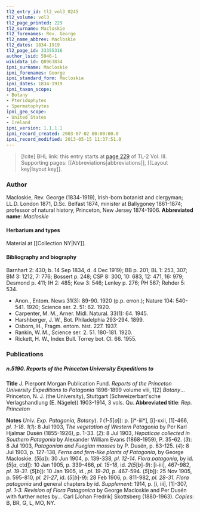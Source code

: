 ```yaml
---
tl2_entry_id: tl2_vol3_0245
tl2_volume: vol3
tl2_page_printed: 229
tl2_surname: Macloskie
tl2_forenames: Rev. George
tl2_name_abbrev: Macloskie
tl2_dates: 1834-1919
tl2_page_id: 33355316
author_lsid: 5946-1
wikidata_id: Q8963834
ipni_surname: Macloskie
ipni_forenames: George
ipni_standard_form: Macloskie
ipni_dates: 1834-1919
ipni_taxon_scope: 
- Botany
- Pteridophytes
- Spermatophytes
ipni_geo_scope: 
- United States
- Ireland
ipni_version: 1.1.1.1
ipni_record_created: 2003-07-02 00:00:00.0
ipni_record_modified: 2013-05-15 11:37:51.0
---
```



> [!cite] BHL link: this entry starts at [page 229](https://www.biodiversitylibrary.org/page/33355316) of TL-2 Vol. III.
> Supporting pages: [[Abbreviations|abbreviations]], [[Layout key|layout key]].

### Author

Macloskie, Rev. George (1834-1919), Irish-born botanist and clergyman; LL.D. London 1871, D.Sc. Belfast 1874, minister at Ballygoney 1861-1874; professor of natural history, Princeton, New Jersey 1874-1906. 
**Abbreviated name**: *Macloskie*

#### Herbarium and types

Material at [[Collection NY|NY]].

#### Bibliography and biography

Barnhart 2: 430; b. 14 Sep 1834, d. 4 Dec 1919); BB p. 201; BL 1: 253, 307; BM 3: 1212, 7: 776; Bossert p. 248; CSP 8: 300, 10: 683, 12: 471, 16: 979; Desmond p. 411; IH 2: 485; Kew 3: 546; Lenley p. 276; PH 567; Rehder 5: 534.
- Anon., Entom. News 31(3): 89-90. 1920 (p.p. erron.); Nature 104: 540-541. 1920; Science ser. 2. 51: 62. 1920.
- Carpenter, M. M., Arner. Midl. Natural. 33(1): 64. 1945.
- Harshberger, J. W., Bot. Philadelphia 293-294. 1899.
- Osborn, H., Fragm. entom. hist. 227. 1937.
- Rankin, W. M., Science ser. 2. 51. 180-181. 1920.
- Rickett, H. W., Index Bull. Torrey bot. Cl. 66. 1955.

### Publications

##### n.5190. Reports of the Princeton University Expeditions to

**Title**
J. Pierpont Morgan Publication Fund. *Reports of the Princeton University Expeditions to* *Patagonia* 1896-1899 volume viii, 1\[2\] *Botany*... Princeton, N. J. (the University), Stuttgart (Schweizerbart'sche Verlagshandlung (E. Nägele)) 1903-1914, 3 vols. Qu.
**Abbreviated title**: *Rep. Princeton*

**Notes**
*Univ. Exp. Patagonia, Botany*).
*1* (*1-5*\[*a*\]): p. \[i\*-iii\*\], \[i\]-xxii, \[1\]-466, *pl. 1-18*.
*1*(*1*): 8 Jul 1903, *The vegetation of Western Patagonia* by Per Karl Hjalmar Dusén (1855-1926), p. 1-33.
(*2*): 8 Jul 1903, *Hepaticae collected in Southern Patagonia* by Alexander William Evans (1868-1959), P. 35-62.
(*3*): 8 Jul 1903, *Patagonian and Fuegian mosses* by P. Dusén, p. 63-125.
(*4*): 8 Jul 1903, p. 127-138, *Ferns and fern-like plants of Patagonia*, by George Macloskie.
(*5*\[*a*\]): 30 Jun 1904, p. 139-338, *pl. 12-14. Flora patagonia*, by id.
(*5*\[*a*, ctd\]): 10 Jan 1905, p. 339-466, *pl. 15-18*, id.
*2*(*5*\[*b*\]-*9*): \[i-iii\], 467-982, *pl. 19-31*.
(*5*\[*b*\]): 10 Jan 1905, id., *pl. 19-20*, p. 467-594.
(*5*\[*b*\]): 25 Nov 1905, p. 595-810, *pl. 21-27*, id.
(*5*\[*b*\]-*9*): 28 Feb 1906, p. 811-982, *pl. 28-31. Flora patagonia* and general chapters by id.
*Supplement*: 1914, p. \[i, iii\], \[1\]-307, *pl. 1-3.* *Revision of Flora Patagonica* by George Macloskie and Per Dusén with further notes by... Carl \[Johan Fredrik\] Skottsberg (1880-1963).
*Copies*: B, BR, G, L, MO, NY.

